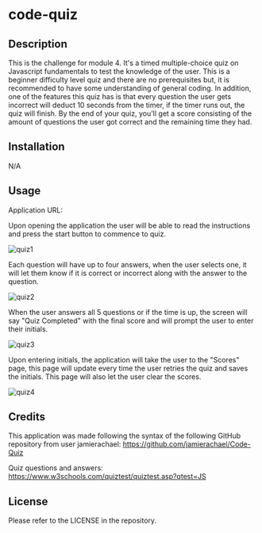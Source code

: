 # code-quiz

## Description
This is the challenge for module 4. It's a timed multiple-choice quiz on Javascript fundamentals to test the knowledge of the user. This is a beginner difficulty level quiz and there are no prerequisites but, it is recommended to have some understanding of general coding. In addition, one of the features this quiz has is that every question the user gets incorrect will deduct 10 seconds from the timer, if the timer runs out, the quiz will finish. By the end of your quiz, you'll get a score consisting of the amount of questions the user got correct and the remaining time they had.

## Installation

N/A

## Usage

Application URL:

Upon opening the application the user will be able to read the instructions and press the start button to commence to quiz.

![quiz1](https://github.com/Vineysha/code-quiz/assets/88559904/c36cca9a-648f-4367-97b2-45e5ed65f373)

Each question will have up to four answers, when the user selects one, it will let them know if it is correct or incorrect along with the answer to the question.

![quiz2](https://github.com/Vineysha/code-quiz/assets/88559904/c4e90816-a260-41ad-9e7d-a245e231ea44)

When the user answers all 5 questions or if the time is up, the screen will say "Quiz Completed" with the final score and will prompt the user to enter their initials.

![quiz3](https://github.com/Vineysha/code-quiz/assets/88559904/a750519c-a98e-4ed6-9749-1a9d0608f42e)

Upon entering initials, the application will take the user to the "Scores" page, this page will update every time the user retries the quiz and saves the initials. This page will also let the user clear the scores.

![quiz4](https://github.com/Vineysha/code-quiz/assets/88559904/55724f82-2a67-48f2-8b56-b2b96ddb1b4f)


## Credits

This application was made following the syntax of the following GitHub repository from user jamierachael: https://github.com/jamierachael/Code-Quiz

Quiz questions and answers: https://www.w3schools.com/quiztest/quiztest.asp?qtest=JS

## License

Please refer to the LICENSE in the repository.
